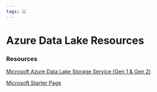 ```yaml
---
tags: 💻
---
```


# Azure Data Lake Resources

### Resources

[Microsoft Azure Data Lake Storage Service (Gen 1 & Gen 2)](https://www.udemy.com/course/microsoft-azure-data-lake/)

[Microsoft Starter Page](https://azure.microsoft.com/en-gb/solutions/data-lake/)
